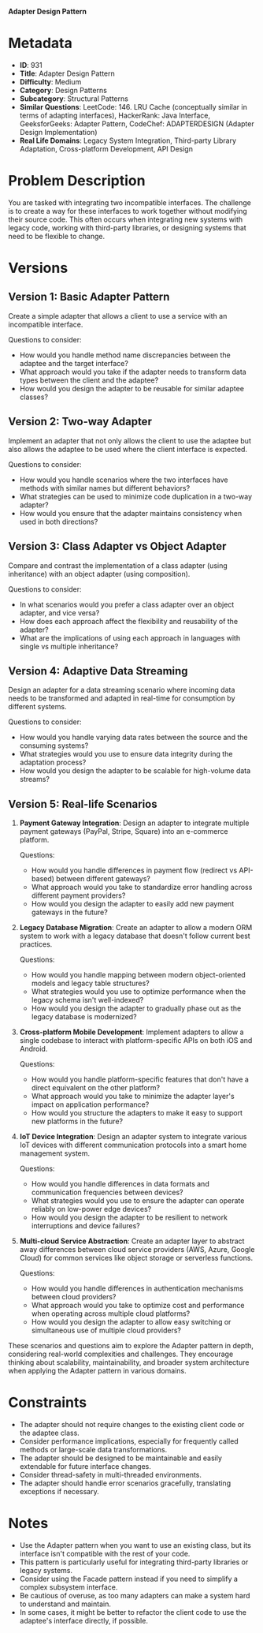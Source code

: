 **Adapter Design Pattern**

# Metadata

- **ID**: 931
- **Title**: Adapter Design Pattern
- **Difficulty**: Medium
- **Category**: Design Patterns
- **Subcategory**: Structural Patterns
- **Similar Questions**: LeetCode: 146. LRU Cache (conceptually similar in terms of adapting interfaces), HackerRank: Java Interface, GeeksforGeeks: Adapter Pattern, CodeChef: ADAPTERDESIGN (Adapter Design Implementation)
- **Real Life Domains**: Legacy System Integration, Third-party Library Adaptation, Cross-platform Development, API Design

# Problem Description

You are tasked with integrating two incompatible interfaces. The challenge is to create a way for these interfaces to work together without modifying their source code. This often occurs when integrating new systems with legacy code, working with third-party libraries, or designing systems that need to be flexible to change.

# Versions

## Version 1: Basic Adapter Pattern

Create a simple adapter that allows a client to use a service with an incompatible interface.

Questions to consider:
- How would you handle method name discrepancies between the adaptee and the target interface?
- What approach would you take if the adapter needs to transform data types between the client and the adaptee?
- How would you design the adapter to be reusable for similar adaptee classes?

## Version 2: Two-way Adapter

Implement an adapter that not only allows the client to use the adaptee but also allows the adaptee to be used where the client interface is expected.

Questions to consider:
- How would you handle scenarios where the two interfaces have methods with similar names but different behaviors?
- What strategies can be used to minimize code duplication in a two-way adapter?
- How would you ensure that the adapter maintains consistency when used in both directions?

## Version 3: Class Adapter vs Object Adapter

Compare and contrast the implementation of a class adapter (using inheritance) with an object adapter (using composition).

Questions to consider:
- In what scenarios would you prefer a class adapter over an object adapter, and vice versa?
- How does each approach affect the flexibility and reusability of the adapter?
- What are the implications of using each approach in languages with single vs multiple inheritance?

## Version 4: Adaptive Data Streaming

Design an adapter for a data streaming scenario where incoming data needs to be transformed and adapted in real-time for consumption by different systems.

Questions to consider:
- How would you handle varying data rates between the source and the consuming systems?
- What strategies would you use to ensure data integrity during the adaptation process?
- How would you design the adapter to be scalable for high-volume data streams?

## Version 5: Real-life Scenarios

1. **Payment Gateway Integration**:
   Design an adapter to integrate multiple payment gateways (PayPal, Stripe, Square) into an e-commerce platform.
   
   Questions:
   - How would you handle differences in payment flow (redirect vs API-based) between different gateways?
   - What approach would you take to standardize error handling across different payment providers?
   - How would you design the adapter to easily add new payment gateways in the future?

2. **Legacy Database Migration**:
   Create an adapter to allow a modern ORM system to work with a legacy database that doesn't follow current best practices.
   
   Questions:
   - How would you handle mapping between modern object-oriented models and legacy table structures?
   - What strategies would you use to optimize performance when the legacy schema isn't well-indexed?
   - How would you design the adapter to gradually phase out as the legacy database is modernized?

3. **Cross-platform Mobile Development**:
   Implement adapters to allow a single codebase to interact with platform-specific APIs on both iOS and Android.
   
   Questions:
   - How would you handle platform-specific features that don't have a direct equivalent on the other platform?
   - What approach would you take to minimize the adapter layer's impact on application performance?
   - How would you structure the adapters to make it easy to support new platforms in the future?

4. **IoT Device Integration**:
   Design an adapter system to integrate various IoT devices with different communication protocols into a smart home management system.
   
   Questions:
   - How would you handle differences in data formats and communication frequencies between devices?
   - What strategies would you use to ensure the adapter can operate reliably on low-power edge devices?
   - How would you design the adapter to be resilient to network interruptions and device failures?

5. **Multi-cloud Service Abstraction**:
   Create an adapter layer to abstract away differences between cloud service providers (AWS, Azure, Google Cloud) for common services like object storage or serverless functions.
   
   Questions:
   - How would you handle differences in authentication mechanisms between cloud providers?
   - What approach would you take to optimize cost and performance when operating across multiple cloud platforms?
   - How would you design the adapter to allow easy switching or simultaneous use of multiple cloud providers?

These scenarios and questions aim to explore the Adapter pattern in depth, considering real-world complexities and challenges. They encourage thinking about scalability, maintainability, and broader system architecture when applying the Adapter pattern in various domains.

# Constraints

- The adapter should not require changes to the existing client code or the adaptee class.
- Consider performance implications, especially for frequently called methods or large-scale data transformations.
- The adapter should be designed to be maintainable and easily extendable for future interface changes.
- Consider thread-safety in multi-threaded environments.
- The adapter should handle error scenarios gracefully, translating exceptions if necessary.

# Notes

- Use the Adapter pattern when you want to use an existing class, but its interface isn't compatible with the rest of your code.
- This pattern is particularly useful for integrating third-party libraries or legacy systems.
- Consider using the Facade pattern instead if you need to simplify a complex subsystem interface.
- Be cautious of overuse, as too many adapters can make a system hard to understand and maintain.
- In some cases, it might be better to refactor the client code to use the adaptee's interface directly, if possible.